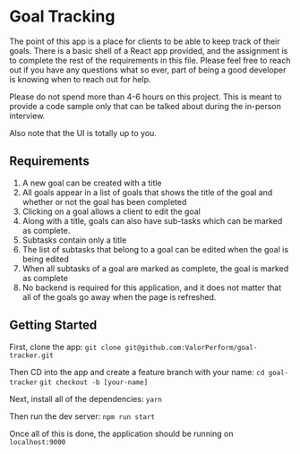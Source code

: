 # Goal Tracking
The point of this app is a place for clients to be able to keep track of their goals. There is a basic shell of a React app provided, and the assignment is to complete the rest of the requirements in this file. Please feel free to reach out if you have any questions what so ever, part of being a good developer is knowing when to reach out for help.

Please do not spend more than 4-6 hours on this project. This is meant to provide a code sample only that can be talked about during the in-person interview.

Also note that the UI is totally up to you.

## Requirements
1.  A new goal can be created with a title
1. All goals appear in a list of goals that shows the title of the goal and whether or not the goal has been completed
1. Clicking on a goal allows a client to edit the goal
1. Along with a title, goals can also have sub-tasks which can be marked as complete.
1. Subtasks contain only a title
1. The list of subtasks that belong to a goal can be edited when the goal is being edited
1. When all subtasks of a goal are marked as complete, the goal is marked as complete
1. No backend is required for this application, and it does not matter that all of the goals go away when the page is refreshed.

## Getting Started
First, clone the app:
`git clone git@github.com:ValorPerform/goal-tracker.git`

Then CD into the app and create a feature branch with your name:
`cd goal-tracker`
`git checkout -b [your-name]`

Next, install all of the dependencies:
`yarn`

Then run the dev server:
`npm run start`

Once all of this is done, the application should be running on `localhost:9000`
